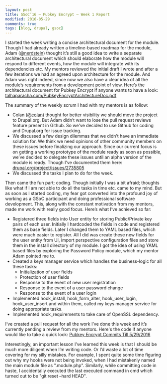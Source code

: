 ```yaml
---
layout: post
title: GSoC’16 – Pubkey Encrypt – Week 1 Report
modified: 2016-05-29
comments: true
tags: [blog, drupal, gsoc]
---
```


I started the week writing a concise architectural document for the module. Though I had already written a timeline-based roadmap for the module, Adam (<a href ='https://www.drupal.org/u/nerdstein'>@nerdstein</a>) thought it’s still a good idea to write a separate architectural document which should elaborate how the module will respond to different events, how the module will integrate with its dependencies etc. My mentors reviewed the initial draft I wrote and after a few iterations we had an agreed upon architecture for the module. And Adam was right indeed, since now we also have a clear idea of all the module’s requirements from a development point of view.
Here’s the architectural document for Pubkey Encrypt if anyone wants to have a look: <a href="http://www.talhaparacha.com/PubkeyEncryptArchitectureDoc.pdf">talhaparacha.com/PubkeyEncryptArchitectureDoc.pdf</a>

The summary of the weekly scrum I had with my mentors is as follow:

* Colan (<a href='https://www.drupal.org/u/colan'>@colan</a>) thought for better visibility we should move the project to Drupal.org. But Adam didn’t want to lose the pull request reviews feature present in Github. So we've decided to use Github for coding and Drupal.org for issue tracking.
* We discussed a few design dilemmas that we didn’t have an immediate solution for. We think we need opinions of other community members on these issues before finalizing our approach. Since our current focus is on getting a working prototype of the module ready as soon as possible, we’ve decided to delegate these issues until an alpha version of the module is ready. Though I’ve documented them here: <a href="https://www.drupal.org/project/issues/2735805">drupal.org/project/issues/2735805</a>
* We discussed the tasks I plan to do for the week.

Then came the fun part; coding. Though initially I was a bit afraid; thoughts like what if I am not able to do all the tasks in time etc. came to my mind. But as soon as I started coding, my fear got converted into the profound joy of working as a GSoC participant and doing professional software development. This, along with the constant motivation from my mentors, made me work with really good focus. Here’s what I’ve achieved so far:

* Registered three fields into User entity for storing Public/Private key pairs of each user. Initially I hardcoded the fields in code and registered them as base fields. Later I changed them to YAML based files, which were much easier to register. All I did was create these new fields for the user entity from UI, import perspective configuration files and store them in the install directory of my module. I got the idea of using YAML based files by exploring the Password Policy module, which my mentor Adam pointed me to.
* Created a keys manager service which handles the business-logic for all these tasks:
    * Initialization of user fields
    * Protection of user fields
    * Response to the event of new user registration
    * Response to the event of a user password change
    * Response to the event of a user login
* Implemented hook_install, hook_form_alter, hook_user_login, hook_user_insert and within them, called my keys manager service for doing appropriate tasks.
* Implemented hook_requirements to take care of OpenSSL dependency.

I’ve created a pull request for all the work I’ve done this week and it’s currently pending a review from my mentors. Here's the code if anyone would like to take a quick look: <a href='https://github.com/talhaparacha/pubkey_encrypt/tree/96c817806ee2c3f7d30009f38f534d7b8bfe0fd7'>Pubkey Encrypt Commits Till 5/29/2016</a>

Interestingly, an important lesson I’ve learned this week is that I should be much more diligent when I’m writing code. Or I’d waste a lot of time covering for my silly mistakes. For example, I spent quite some time figuring out why my hooks were not being invoked, when I had mistakenly named the main module file as ".module.php". Similarly, while committing code in haste, I accidentally executed the last executed command in cmd which turned out to be "git reset –hard HEAD".
